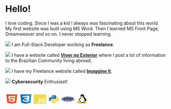 <h1>Hello!</h1>

<p>I love coding. Since I was a kid I always was fascinating about this world. My first website was built using MS Word. Then I learned MS Front Page, Dreamweaver and so on. I never stopped learning.</p>

<p><img src="https://github.com/user-attachments/assets/f89a7a45-6ca9-4393-b5a3-3878304bab46" width="20px">  I am Full-Stack Developer working as <strong>Freelance</strong>.</p>

<p><img src="https://github.com/user-attachments/assets/f3352ad1-c8ec-4009-87ba-d37097315bc6" width="20px">  I have a website called <strong><a href="http://www.vivernoexterior.com" target="_blank">Viver no Exterior</a></strong> where I post a lot of information to the Brazilian Community living abroad.</p>

<p><img src="https://github.com/user-attachments/assets/f11c9f28-4d7c-4707-92be-dc1d5ac9fc14" width="20px">  I have my Freelance website called <strong><a href="http://www.imaggineit.com" target="_blank">Imaggine It</a></strong>.</p>

<p><img src="https://github.com/user-attachments/assets/022fcd9a-2515-4279-b37e-9754117a2ecf" width="20px">  <strong>Cybersecurity</strong> Enthusiast!</p>

<div style="display: inline_block"><br>
  <img align="center" height="30" width="40" src="https://raw.githubusercontent.com/devicons/devicon/master/icons/html5/html5-original.svg">
  <img align="center" height="30" width="40" src="https://raw.githubusercontent.com/devicons/devicon/master/icons/css3/css3-original.svg">
  <img align="center" height="30" width="40" src="https://raw.githubusercontent.com/devicons/devicon/master/icons/javascript/javascript-plain.svg">
  <img align="center" height="30" width="40" src="https://raw.githubusercontent.com/devicons/devicon/master/icons/python/python-original.svg">
  <img align="center" height="30" width="40" src="https://raw.githubusercontent.com/devicons/devicon/master/icons/php/php-original.svg">
  <img align="center" height="30" width="40" src="https://raw.githubusercontent.com/devicons/devicon/master/icons/linux/linux-original.svg">
</div>
